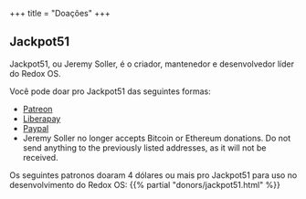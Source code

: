 +++
title = "Doações"
+++

## Jackpot51

Jackpot51, ou Jeremy Soller, é o criador, mantenedor e desenvolvedor líder do Redox OS.

Você pode doar pro Jackpot51 das seguintes formas:

- [Patreon](https://www.patreon.com/redox_os)
- [Liberapay](https://liberapay.com/redox_os)
- [Paypal](https://www.paypal.me/redoxos)
- Jeremy Soller no longer accepts Bitcoin or Ethereum donations. Do not send
  anything to the previously listed addresses, as it will not be received.

Os seguintes patronos doaram 4 dólares ou mais pro Jackpot51 para uso no desenvolvimento do Redox OS:
{{% partial "donors/jackpot51.html" %}}
